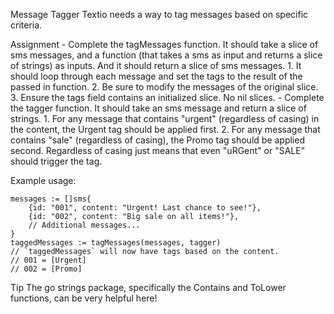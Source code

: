Message Tagger
Textio needs a way to tag messages based on specific criteria.

Assignment
    -   Complete the tagMessages function. It should take a slice of sms messages, and a function (that takes a sms as input and returns a slice of strings) as inputs. And it should return a slice of sms messages.
        1.  It should loop through each message and set the tags to the result of the passed in function.
        2.  Be sure to modify the messages of the original slice.
        3.  Ensure the tags field contains an initialized slice. No nil slices.
    -   Complete the tagger function. It should take an sms message and return a slice of strings.
        1.  For any message that contains "urgent" (regardless of casing) in the content, the Urgent tag should be applied first.
        2.  For any message that contains "sale" (regardless of casing), the Promo tag should be applied second.
Regardless of casing just means that even "uRGent" or "SALE" should trigger the tag.

Example usage:

```
messages := []sms{
	{id: "001", content: "Urgent! Last chance to see!"},
	{id: "002", content: "Big sale on all items!"},
	// Additional messages...
}
taggedMessages := tagMessages(messages, tagger)
// `taggedMessages` will now have tags based on the content.
// 001 = [Urgent]
// 002 = [Promo]
```

Tip
The go strings package, specifically the Contains and ToLower functions, can be very helpful here!